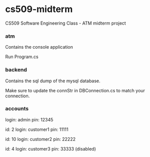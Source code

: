 # cs509-midterm
CS509 Software Engineering Class - ATM midterm project

### atm
Contains the console application

Run Program.cs

### backend
Contains the sql dump of the mysql database.

Make sure to update the connStr in DBConnection.cs to match your connection.

### accounts
login: admin
pin: 12345

id: 2
login: customer1
pin: 11111

id: 10
login: customer2
pin: 22222

id: 4
login: customer3
pin: 33333
(disabled)
